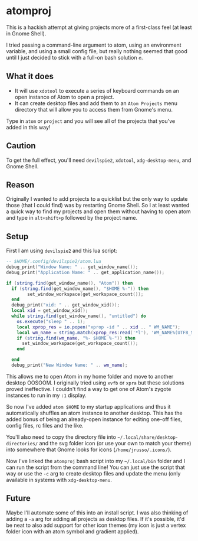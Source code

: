 # atomproj

This is a hackish attempt at giving projects more of a first-class feel (at least in Gnome Shell).

I tried passing a command-line argument to atom, using an environment variable, and using a small config file, but really nothing seemed that good until I just decided to stick with a full-on bash solution :fist:.

## What it does

* It will use `xdotool` to execute a series of keyboard commands on an open instance of Atom to open a project.
* It can create desktop files and add them to an `Atom Projects` menu directory that will allow you to access them from Gnome's menu.

Type in `atom` or `project` and you will see all of the projects that you've added in this way!

## Caution

To get the full effect, you'll need `devilspie2`, `xdotool`, `xdg-desktop-menu`, and Gnome Shell.

## Reason

Originally I wanted to add projects to a quicklist but the only way to update those (that I could find) was by restarting Gnome Shell.  So I at least wanted a quick way to find my projects and open them without having to open atom and type in `alt+shift+p` followed by the project name.

## Setup

First I am using `devilspie2` and this lua script:

```lua
-- $HOME/.config/devilspie2/atom.lua
debug_print("Window Name: " .. get_window_name());
debug_print("Application Name: " .. get_application_name());

if (string.find(get_window_name(), "Atom")) then
  if (string.find(get_window_name(), "$HOME %-")) then
        set_window_workspace(get_workspace_count());
  end
  debug_print("xid: " .. get_window_xid());
  local xid = get_window_xid();
  while string.find(get_window_name(), "untitled") do
    os.execute("sleep " .. 1);
    local xprop_res = io.popen("xprop -id " .. xid .. " WM_NAME");
    local wm_name = string.match(xprop_res:read('*l'), 'WM_NAME%(UTF8_STRING%) = "(.+)"')
    if (string.find(wm_name, "%- $HOME %-")) then
      set_window_workspace(get_workspace_count());
    end

  end
  debug_print("New Window Name: " .. wm_name);
```

This allows me to open Atom in my home folder and move to another desktop OOSOOM. I originally tried using `xvfb` or `xpra` but these solutions proved ineffective.  I couldn't find a way to get one of Atom's zygote instances to run in my `:1` display.

So now I've added `atom $HOME` to my startup applications and thus it automatically shuffles an atom instance to another desktop.  This has the added bonus of being an already-open instance for editing one-off files, config files, rc files and the like.

You'll also need to copy the directory file into `~/.local/share/desktop-directories/` and the svg folder icon (or use your own to match your theme) into somewhere that Gnome looks for icons (`/home/jrusso/.icons/`).

Now I've linked the `atomproj` bash script into my `~/.local/bin` folder and I can run the script from the command line!  You can just use the script that way or use the `-c` arg to create desktop files and update the menu (only available in systems with `xdg-desktop-menu`.

## Future

Maybe I'll automate some of this into an install script.  I was also thinking of adding a `-a` arg for adding all projects as desktop files.  If it's possible, it'd be neat to also add support for other icon themes (my icon is just a vertex folder icon with an atom symbol and gradient applied).
